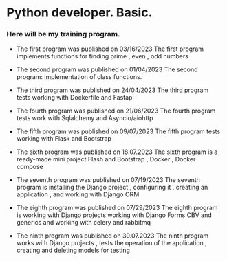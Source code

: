# Python developer. Basic.
### Here will be my training program.

* The first program  was published on 03/16/2023
The first program implements functions for finding prime , even , odd numbers

* The second program was published on 01/04/2023
The second program: implementation of class functions.

* The third program was published on 24/04/2023
The third program tests working with Dockerfile and Fastapi

* The fourth program was published on 21/06/2023
The fourth program tests work with Sqlalchemy and Asyncio/aiohttp

* The fifth program was published on 09/07/2023
The fifth program tests working with Flask and Bootstrap

* The sixth program was published on 18.07.2023
The sixth program is a ready-made mini project Flash and Bootstrap , Docker , Docker compose

* The seventh program was published on 07/19/2023 
The seventh program is installing the Django project , configuring it , creating an application , and working with Django ORM

* The eighth program was published on 07/29/2023 
The eighth program is working with Django projects working with Django Forms CBV and generics and working with celery and rabbitmq

* The ninth program was published on 30.07.2023
The ninth program works with Django projects , tests the operation of the application , creating and deleting models for testing